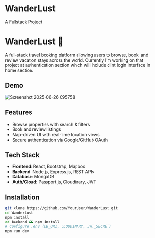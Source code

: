# WanderLust
A Fullstack Project
# WanderLust 🚀

A full‑stack travel booking platform allowing users to browse, book, and review vacation stays across the world.
Currently I'm working on that project at authentication section which will include clint login interface in home section.

## Demo
![Screenshot 2025-06-26 095758](https://github.com/user-attachments/assets/9a2d9e52-c053-4c89-9b2a-e20a85f53325)


## Features
- Browse properties with search & filters
- Book and review listings
- Map-driven UI with real-time location views
- Secure authentication via Google/GitHub OAuth

## Tech Stack
- **Frontend**: React, Bootstrap, Mapbox
- **Backend**: Node.js, Express.js, REST APIs
- **Database**: MongoDB
- **Auth/Cloud**: Passport.js, Cloudinary, JWT

## Installation
```bash
git clone https://github.com/YourUser/WanderLust.git
cd WanderLust
npm install
cd backend && npm install
# configure .env (DB_URI, CLOUDINARY, JWT_SECRET)
npm run dev
